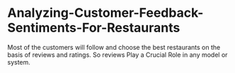 # Analyzing-Customer-Feedback-Sentiments-For-Restaurants
Most of the customers will follow and choose the best restaurants on the basis of reviews and ratings. So reviews Play a Crucial Role in any model or system. 
